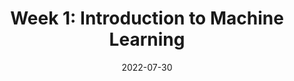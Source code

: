 ---
# Page title
title: "Week 1: Introduction to Machine Learning"

# Page summary for search engines.
summary: Notes on week 1

# Date page published
date: 2022-07-30

type: course

toc: true
# Position of this page in the menu. Remove this option to sort alphabetically.
---